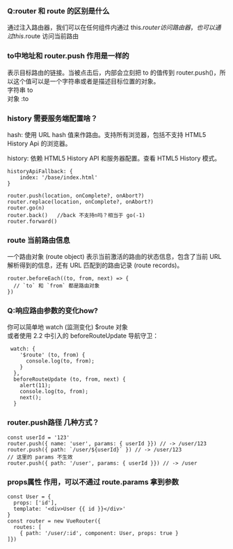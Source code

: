 
### Q:router 和 route 的区别是什么
通过注入路由器，我们可以在任何组件内通过 this.$router 访问路由器，也可以通过 this.$route 访问当前路由

### to中地址和 router.push 作用是一样的

表示目标路由的链接。当被点击后，内部会立刻把 to 的值传到 router.push()，所以这个值可以是一个字符串或者是描述目标位置的对象。  
字符串 to  
对象 :to  


### history 需要服务端配置啥？

hash: 使用 URL hash 值来作路由。支持所有浏览器，包括不支持 HTML5 History Api 的浏览器。

history: 依赖 HTML5 History API 和服务器配置。查看 HTML5 History 模式。


```
historyApiFallback: {
	index: '/base/index.html'
}

router.push(location, onComplete?, onAbort?)
router.replace(location, onComplete?, onAbort?)
router.go(n)
router.back()   //back 不支持n吗？相当于 go(-1)
router.forward()
```
### route 当前路由信息

一个路由对象 (route object) 表示当前激活的路由的状态信息，包含了当前 URL 解析得到的信息，还有 URL 匹配到的路由记录 (route records)。

```
router.beforeEach((to, from, next) => {
  // `to` 和 `from` 都是路由对象
})
```


### Q:响应路由参数的变化how?
你可以简单地 watch (监测变化) $route 对象  
或者使用 2.2 中引入的 beforeRouteUpdate 导航守卫：

```
 watch: {
    '$route' (to, from) {
      console.log(to, from);
    }
  },
  beforeRouteUpdate (to, from, next) {
    alert(11);
    console.log(to, from);
    next();
  }

```


### router.push路径 几种方式？

```
const userId = '123'
router.push({ name: 'user', params: { userId }}) // -> /user/123
router.push({ path: `/user/${userId}` }) // -> /user/123
// 这里的 params 不生效
router.push({ path: '/user', params: { userId }}) // -> /user
```


### props属性 作用，可以不通过 route.params 拿到参数

```
const User = {
  props: ['id'],
  template: '<div>User {{ id }}</div>'
}
const router = new VueRouter({
  routes: [
    { path: '/user/:id', component: User, props: true }
]})

```









